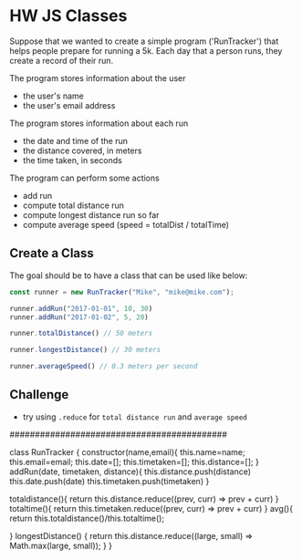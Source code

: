 # HW JS Classes

Suppose that we wanted to create a simple program ('RunTracker') that helps people prepare for running a 5k. Each day that a person runs, they create a record of their run.

The program stores information about the user 
- the user's name
- the user's email address 

The program stores information about each run

- the date and time of the run
- the distance covered, in meters
- the time taken, in seconds

The program can perform some actions
- add run
- compute total distance run
- compute longest distance run so far 
- compute average speed (speed = totalDist / totalTime) 

## Create a Class

The goal should be to have a class that can be used like below:
```js
const runner = new RunTracker("Mike", "mike@mike.com");

runner.addRun("2017-01-01", 10, 30)
runner.addRun("2017-01-02", 5, 20)

runner.totalDistance() // 50 meters

runner.longestDistance() // 30 meters

runner.averageSpeed() // 0.3 meters per second
```



## Challenge
- try using `.reduce` for `total distance run` and `average speed`


###########################################


class RunTracker {
constructor(name,email){
this.name=name;
this.email=email;
this.date=[];
this.timetaken=[];
this.distance=[];
}
addRun(date, timetaken, distance){
      this.distance.push(distance)
      this.date.push(date)
      this.timetaken.push(timetaken)
    }

totaldistance(){
return this.distance.reduce((prev, curr) => prev + curr)
}
 totaltime(){
return this.timetaken.reduce((prev, curr) => prev + curr)
}
avg(){
return this.totaldistance()/this.totaltime();

}
longestDistance() {
        return this.distance.reduce((large, small) => Math.max(large, small));
    }
}
